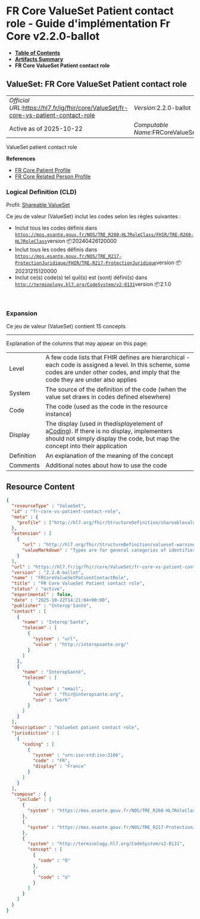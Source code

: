 # FR Core ValueSet Patient contact role - Guide d'implémentation Fr Core v2.2.0-ballot

* [**Table of Contents**](toc.md)
* [**Artifacts Summary**](artifacts.md)
* **FR Core ValueSet Patient contact role**

## ValueSet: FR Core ValueSet Patient contact role 

| | |
| :--- | :--- |
| *Official URL*:https://hl7.fr/ig/fhir/core/ValueSet/fr-core-vs-patient-contact-role | *Version*:2.2.0-ballot |
| Active as of 2025-10-22 | *Computable Name*:FRCoreValueSetPatientContactRole |

 
ValueSet patient contact role 

 **References** 

* [FR Core Patient Profile](StructureDefinition-fr-core-patient.md)
* [FR Core Related Person Profile](StructureDefinition-fr-core-related-person.md)

### Logical Definition (CLD)

Profil: [Shareable ValueSet](http://hl7.org/fhir/R4/shareablevalueset.html)

Ce jeu de valeur (ValueSet) inclut les codes selon les règles suivantes :

* Inclut tous les codes définis dans [`https://mos.esante.gouv.fr/NOS/TRE_R260-HL7RoleClass/FHIR/TRE-R260-HL7RoleClass`](https://interop.esante.gouv.fr/terminologies/1.2.0/CodeSystem-TRE-R260-HL7RoleClass.html)version 📦20240426120000
* Inclut tous les codes définis dans [`https://mos.esante.gouv.fr/NOS/TRE_R217-ProtectionJuridique/FHIR/TRE-R217-ProtectionJuridique`](https://interop.esante.gouv.fr/terminologies/1.2.0/CodeSystem-TRE-R217-ProtectionJuridique.html)version 📦20231215120000
* Inclut ce(s) code(s) tel quil(s) est (sont) défini(s) dans [`http://terminology.hl7.org/CodeSystem/v2-0131`](http://terminology.hl7.org/5.0.0/CodeSystem-v2-0131.html)version 📦2.1.0 

 

### Expansion

Ce jeu de valeur (ValueSet) contient 15 concepts

-------

 Explanation of the columns that may appear on this page: 

| | |
| :--- | :--- |
| Level | A few code lists that FHIR defines are hierarchical - each code is assigned a level. In this scheme, some codes are under other codes, and imply that the code they are under also applies |
| System | The source of the definition of the code (when the value set draws in codes defined elsewhere) |
| Code | The code (used as the code in the resource instance) |
| Display | The display (used in the*display*element of a[Coding](http://hl7.org/fhir/R4/datatypes.html#Coding)). If there is no display, implementers should not simply display the code, but map the concept into their application |
| Definition | An explanation of the meaning of the concept |
| Comments | Additional notes about how to use the code |



## Resource Content

```json
{
  "resourceType" : "ValueSet",
  "id" : "fr-core-vs-patient-contact-role",
  "meta" : {
    "profile" : ["http://hl7.org/fhir/StructureDefinition/shareablevalueset"]
  },
  "extension" : [
    {
      "url" : "http://hl7.org/fhir/StructureDefinition/valueset-warning",
      "valueMarkdown" : "Types are for general categories of identifiers. See [the identifier registry](identifier-registry.html) for a list of common identifier systems"
    }
  ],
  "url" : "https://hl7.fr/ig/fhir/core/ValueSet/fr-core-vs-patient-contact-role",
  "version" : "2.2.0-ballot",
  "name" : "FRCoreValueSetPatientContactRole",
  "title" : "FR Core ValueSet Patient contact role",
  "status" : "active",
  "experimental" : false,
  "date" : "2025-10-22T14:21:04+00:00",
  "publisher" : "Interop'Santé",
  "contact" : [
    {
      "name" : "Interop'Santé",
      "telecom" : [
        {
          "system" : "url",
          "value" : "http://interopsante.org/"
        }
      ]
    },
    {
      "name" : "InteropSanté",
      "telecom" : [
        {
          "system" : "email",
          "value" : "fhir@interopsante.org",
          "use" : "work"
        }
      ]
    }
  ],
  "description" : "ValueSet patient contact role",
  "jurisdiction" : [
    {
      "coding" : [
        {
          "system" : "urn:iso:std:iso:3166",
          "code" : "FR",
          "display" : "France"
        }
      ]
    }
  ],
  "compose" : {
    "include" : [
      {
        "system" : "https://mos.esante.gouv.fr/NOS/TRE_R260-HL7RoleClass/FHIR/TRE-R260-HL7RoleClass"
      },
      {
        "system" : "https://mos.esante.gouv.fr/NOS/TRE_R217-ProtectionJuridique/FHIR/TRE-R217-ProtectionJuridique"
      },
      {
        "system" : "http://terminology.hl7.org/CodeSystem/v2-0131",
        "concept" : [
          {
            "code" : "O"
          },
          {
            "code" : "U"
          }
        ]
      }
    ]
  }
}

```
